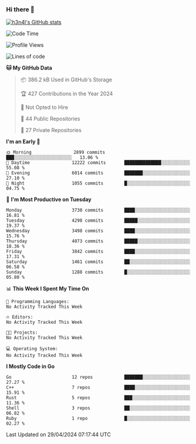 ### Hi there 👋

[![h3n4l's GitHub stats](https://github-readme-stats.vercel.app/api?username=h3n4l&count_private=true&show_icons=true&theme=radical)](https://github.com/h3n4l/github-readme-stats)

<!--START_SECTION:waka-->
![Code Time](http://img.shields.io/badge/Code%20Time-1%2C866%20hrs%2044%20mins-blue)

![Profile Views](http://img.shields.io/badge/Profile%20Views-0-blue)

![Lines of code](https://img.shields.io/badge/From%20Hello%20World%20I%27ve%20Written-8.2%20million%20lines%20of%20code-blue)

**🐱 My GitHub Data** 

> 📦 386.2 kB Used in GitHub's Storage 
 > 
> 🏆 427 Contributions in the Year 2024
 > 
> 🚫 Not Opted to Hire
 > 
> 📜 44 Public Repositories 
 > 
> 🔑 27 Private Repositories 
 > 
**I'm an Early 🐤** 

```text
🌞 Morning                2899 commits        ███░░░░░░░░░░░░░░░░░░░░░░   13.06 % 
🌆 Daytime                12222 commits       ██████████████░░░░░░░░░░░   55.08 % 
🌃 Evening                6014 commits        ███████░░░░░░░░░░░░░░░░░░   27.10 % 
🌙 Night                  1055 commits        █░░░░░░░░░░░░░░░░░░░░░░░░   04.75 % 
```
📅 **I'm Most Productive on Tuesday** 

```text
Monday                   3730 commits        ████░░░░░░░░░░░░░░░░░░░░░   16.81 % 
Tuesday                  4298 commits        █████░░░░░░░░░░░░░░░░░░░░   19.37 % 
Wednesday                3498 commits        ████░░░░░░░░░░░░░░░░░░░░░   15.76 % 
Thursday                 4073 commits        █████░░░░░░░░░░░░░░░░░░░░   18.36 % 
Friday                   3842 commits        ████░░░░░░░░░░░░░░░░░░░░░   17.31 % 
Saturday                 1461 commits        ██░░░░░░░░░░░░░░░░░░░░░░░   06.58 % 
Sunday                   1288 commits        █░░░░░░░░░░░░░░░░░░░░░░░░   05.80 % 
```


📊 **This Week I Spent My Time On** 

```text
💬 Programming Languages: 
No Activity Tracked This Week

🔥 Editors: 
No Activity Tracked This Week

🐱‍💻 Projects: 
No Activity Tracked This Week

💻 Operating System: 
No Activity Tracked This Week
```

**I Mostly Code in Go** 

```text
Go                       12 repos            ███████░░░░░░░░░░░░░░░░░░   27.27 % 
C++                      7 repos             ████░░░░░░░░░░░░░░░░░░░░░   15.91 % 
Rust                     5 repos             ███░░░░░░░░░░░░░░░░░░░░░░   11.36 % 
Shell                    3 repos             ██░░░░░░░░░░░░░░░░░░░░░░░   06.82 % 
Ruby                     1 repo              █░░░░░░░░░░░░░░░░░░░░░░░░   02.27 % 
```




 Last Updated on 29/04/2024 07:17:44 UTC
<!--END_SECTION:waka-->

